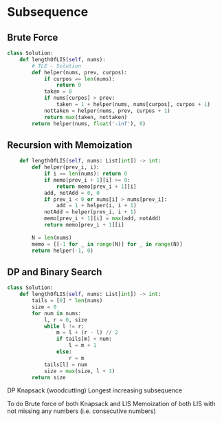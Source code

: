 # Subsequence


## Brute Force
```python
class Solution:
    def lengthOfLIS(self, nums):
        # TLE - Solution
        def helper(nums, prev, curpos):
            if curpos == len(nums):
                return 0
            taken = 0
            if nums[curpos] > prev:
                taken = 1 + helper(nums, nums[curpos], curpos + 1)
            nottaken = helper(nums, prev, curpos + 1)
            return max(taken, nottaken)
        return helper(nums, float('-inf'), 0)  
```

## Recursion with Memoization
```python
    def lengthOfLIS(self, nums: List[int]) -> int:
        def helper(prev_i, i):
            if i == len(nums): return 0
            if memo[prev_i + 1][i] >= 0:
                return memo[prev_i + 1][i]
            add, notAdd = 0, 0
            if prev_i < 0 or nums[i] > nums[prev_i]:
                add = 1 + helper(i, i + 1)
            notAdd = helper(prev_i, i + 1)
            memo[prev_i + 1][i] = max(add, notAdd)
            return memo[prev_i + 1][i]
			
        N = len(nums)
        memo = [[-1 for _ in range(N)] for _ in range(N)]        
        return helper(-1, 0)
```

## DP and Binary Search
```python
class Solution:
    def lengthOfLIS(self, nums: List[int]) -> int:
        tails = [0] * len(nums)
        size = 0
        for num in nums:
            l, r = 0, size
            while l != r:
                m = l + (r - l) // 2
                if tails[m] < num:
                    l = m + 1
                else:
                    r = m
            tails[l] = num
            size = max(size, l + 1)
        return size
```



DP
Knapsack (woodcutting)
Longest increasing subsequence

To do
Brute force of both Knapsack and LIS
Memoization of both
LIS with not missing any numbers (i.e. consecutive numbers)